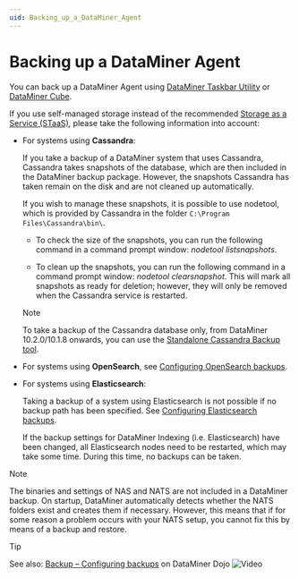 ```yaml
---
uid: Backing_up_a_DataMiner_Agent
---
```


# Backing up a DataMiner Agent

You can back up a DataMiner Agent using [DataMiner Taskbar Utility](xref:Backing_up_a_DataMiner_Agent_using_DataMiner_Taskbar_Utility) or [DataMiner Cube](xref:Backing_up_a_DataMiner_Agent_in_DataMiner_Cube).

If you use self-managed storage instead of the recommended [Storage as a Service (STaaS)](xref:STaaS), please take the following information into account:

- For systems using **Cassandra**:

  If you take a backup of a DataMiner system that uses Cassandra, Cassandra takes snapshots of the database, which are then included in the DataMiner backup package. However, the snapshots Cassandra has taken remain on the disk and are not cleaned up automatically.

  If you wish to manage these snapshots, it is possible to use nodetool, which is provided by Cassandra in the folder `C:\Program Files\Cassandra\bin\`.

  - To check the size of the snapshots, you can run the following command in a command prompt window: *nodetool listsnapshots*.

  - To clean up the snapshots, you can run the following command in a command prompt window: *nodetool clearsnapshot*. This will mark all snapshots as ready for deletion; however, they will only be removed when the Cassandra service is restarted.

  > [!NOTE]
  > To take a backup of the Cassandra database only, from DataMiner 10.2.0/10.1.8 onwards, you can use the [Standalone Cassandra Backup tool](xref:Standalone_Cassandra_Backup_Tool).

- For systems using **OpenSearch**, see [Configuring OpenSearch backups](xref:Configuring_OpenSearch_Backups).

- For systems using **Elasticsearch**:

  Taking a backup of a system using Elasticsearch is not possible if no backup path has been specified. See [Configuring Elasticsearch backups](xref:Configuring_Elasticsearch_backups).

  If the backup settings for DataMiner Indexing (i.e. Elasticsearch) have been changed, all Elasticsearch nodes need to be restarted, which may take some time. During this time, no backups can be taken.

> [!NOTE]
> The binaries and settings of NAS and NATS are not included in a DataMiner backup. On startup, DataMiner automatically detects whether the NATS folders exist and creates them if necessary. However, this means that if for some reason a problem occurs with your NATS setup, you cannot fix this by means of a backup and restore.

> [!TIP]
> See also: [Backup – Configuring backups](https://community.dataminer.services/video/backup-configuring-backups/) on DataMiner Dojo ![Video](~/user-guide/images/video_Duo.png)

